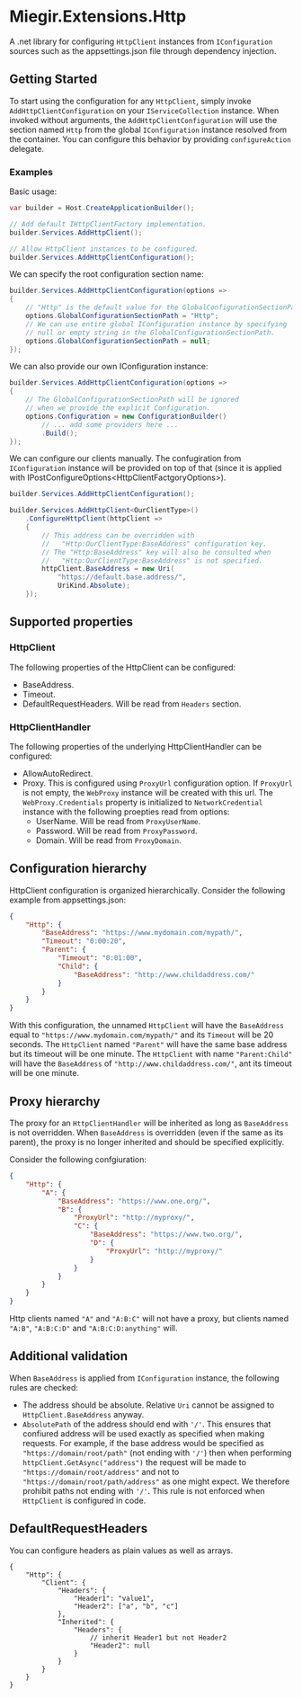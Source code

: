 # Miegir.Extensions.Http

A .net library for configuring `HttpClient` instances from `IConfiguration` sources such as the appsettings.json file through dependency injection.

## Getting Started

To start using the configuration for any `HttpClient`, simply invoke `AddHttpClientConfiguration` on your `IServiceCollection` instance. When invoked without arguments, the `AddHttpClientConfiguration` will use the section named `Http` from the global `IConfiguration` instance resolved from the container. You can configure this behavior by providing `configureAction` delegate.

### Examples

Basic usage:
```C#
var builder = Host.CreateApplicationBuilder();

// Add default IHttpClientFactory implementation.
builder.Services.AddHttpClient();

// Allow HttpClient instances to be configured.
builder.Services.AddHttpClientConfiguration();
```

We can specify the root configuration section name:
```C#
builder.Services.AddHttpClientConfiguration(options =>
{
    // "Http" is the default value for the GlobalConfigurationSectionPath.
    options.GlobalConfigurationSectionPath = "Http";
    // We can use entire global IConfiguration instance by specifying
    // null or empty string in the GlobalConfigurationSectionPath.
    options.GlobalConfigurationSectionPath = null;
});
```

We can also provide our own IConfiguration instance:
```C#
builder.Services.AddHttpClientConfiguration(options =>
{
    // The GlobalConfigurationSectionPath will be ignored
    // when we provide the explicit Configuration.
    options.Configuration = new ConfigurationBuilder()
        // ... add some providers here ...
        .Build();
});
```

We can configure our clients manually. The confugiration from `IConfiguration` instance will be provided on top of that (since it is applied with IPostConfigureOptions&lt;HttpClientFactgoryOptions>).
```C#
builder.Services.AddHttpClientConfiguration();

builder.Services.AddHttpClient<OurClientType>()
    .ConfigureHttpClient(httpClient =>
    {
        // This address can be overridden with
        //   "Http:OurClientType:BaseAddress" configuration key.
        // The "Http:BaseAddress" key will also be consulted when
        //   "Http:OurClientType:BaseAddress" is not specified.
        httpClient.BaseAddress = new Uri(
            "https://default.base.address/",
            UriKind.Absolute);
    });
```

## Supported properties

### HttpClient

The following properties of the HttpClient can be configured:
- BaseAddress.
- Timeout.
- DefaultRequestHeaders. Will be read from `Headers` section.

### HttpClientHandler

The following properties of the underlying HttpClientHandler can be configured:
- AllowAutoRedirect.
- Proxy. This is configured using `ProxyUrl` configuration option. If `ProxyUrl` is not empty, the `WebProxy` instance will be created with this url. The `WebProxy.Credentials` property is initialized to `NetworkCredential` instance with the following proepties read from options:
    - UserName. Will be read from `ProxyUserName`.
    - Password. Will be read from `ProxyPassword`.
    - Domain. Will be read from `ProxyDomain`.

## Configuration hierarchy

HttpClient configuration is organized hierarchically. Consider the following example from appsettings.json:

```json
{
    "Http": {
        "BaseAddress": "https://www.mydomain.com/mypath/",
        "Timeout": "0:00:20",
        "Parent": {
            "Timeout": "0:01:00",
            "Child": {
                "BaseAddress": "http://www.childaddress.com/"
            }
        }
    }
}
```

With this configuration, the unnamed `HttpClient` will have the `BaseAddress` equal to `"https://www.mydomain.com/mypath/"` and its `Timeout` will be 20 seconds. The `HttpClient` named `"Parent"` will have the same base address but its timeout will be one minute. The `HttpClient` with name `"Parent:Child"` will have the `BaseAddress` of `"http://www.childaddress.com/"`, ant its timeout will be one minute.

## Proxy hierarchy

The proxy for an `HttpClientHandler` will be inherited as long as `BaseAddress` is not overridden. When `BaseAddress` is overridden (even if the same as its parent), the proxy is no longer inherited and should be specified explicitly.

Consider the following confgiuration:
```json
{
    "Http": {
        "A": {
            "BaseAddress": "https://www.one.org/",
            "B": {
                "ProxyUrl": "http://myproxy/",
                "C": {
                    "BaseAddress": "https://www.two.org/",
                    "D": {
                        "ProxyUrl": "http://myproxy/"
                    }
                }
            }
        }
    }
}
```

Http clients named `"A"` and `"A:B:C"` will not have a proxy, but clients named `"A:B"`, `"A:B:C:D"` and `"A:B:C:D:anything"` will.

## Additional validation

When `BaseAddress` is applied from `IConfiguration` instance, the following rules are checked:
- The address should be absolute. Relative `Uri` cannot be assigned to `HttpClient.BaseAddress` anyway.
- `AbsolutePath` of the address should end with `'/'`. This ensures that confiured address will be used exactly as specified when making requests. For example, if the base address would be specified as `"https://domain/root/path"` (not ending with `'/'`) then when performing `httpClient.GetAsync("address")` the request will be made to `"https://domain/root/address"` and not to `"https://domain/root/path/address"` as one might expect. We therefore prohibit paths not ending with `'/'`. This rule is not enforced when `HttpClient` is configured in code.

## DefaultRequestHeaders

You can configure headers as plain values as well as arrays.
```jsonc
{
    "Http": {
        "Client": {
            "Headers": {
                "Header1": "value1",
                "Header2": ["a", "b", "c"]
            },
            "Inherited": {
                "Headers": {
                    // inherit Header1 but not Header2
                    "Header2": null
                }
            }
        }
    }
}
```
